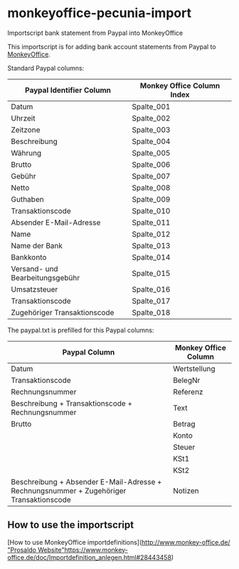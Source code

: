 # monkeyoffice-pecunia-import
Importscript bank statement from Paypal into MonkeyOffice

This importscript is for adding bank account statements from Paypal to [MonkeyOffice](http://www.monkey-office.de/ "Prosaldo Website").

Standard Paypal columns:

| Paypal Identifier Column | Monkey Office Column Index |
| --- | --- |
| Datum |  Spalte_001 |
| Uhrzeit | Spalte_002 |
| Zeitzone | Spalte_003 |
| Beschreibung | Spalte_004 |
| Währung | Spalte_005 |
| Brutto | Spalte_006 |
| Gebühr | Spalte_007 |
| Netto | Spalte_008 |
| Guthaben | Spalte_009 |
| Transaktionscode | Spalte_010 |
| Absender E-Mail-Adresse | Spalte_011 |
| Name | Spalte_012 |
| Name der Bank | Spalte_013 |
| Bankkonto | Spalte_014 |
| Versand- und Bearbeitungsgebühr | Spalte_015 |
| Umsatzsteuer | Spalte_016 |
| Transaktionscode | Spalte_017 |
| Zugehöriger Transaktionscode | Spalte_018 |

The paypal.txt is prefilled for this Paypal columns:

| Paypal Column | Monkey Office Column |
| --- | --- |
| Datum | Wertstellung |
| Transaktionscode | BelegNr |
| Rechnungsnummer | Referenz |
| Beschreibung + Transaktionscode + Rechnungsnummer | Text |
| Brutto | Betrag |
|  | Konto |
|  | Steuer |
|  | KSt1 |
|  | KSt2 |
| Beschreibung + Absender E-Mail-Adresse + Rechnungsnummer + Zugehöriger Transaktionscode | Notizen |

## How to use the importscript
[How to use MonkeyOffice importdefinitions]([http://www.monkey-office.de/ "Prosaldo Website"](https://www.monkey-office.de/doc/Importdefinition_anlegen.html#28443458)https://www.monkey-office.de/doc/Importdefinition_anlegen.html#28443458)
